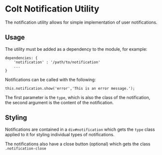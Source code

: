 # Colt Notification Utility

The notification utility allows for simple implementation of user notifications.

## Usage

The utility must be added as a dependency to the module, for example:

```
dependencies: {
    'notification' : '/path/to/notification'
    ...
}
```

Notifications can be called with the following:

```
this.notification.show('error','This is an error message.');
```

The first parameter is the `type`, which is also the class of the notification, the second argument is the content of the notification.

## Styling

Notifications are contained in a `div#notification` which gets the `type` class applied to it for styling individual types of notifications.

The notifications also have a close button (optional) which gets the class `.notification-close`